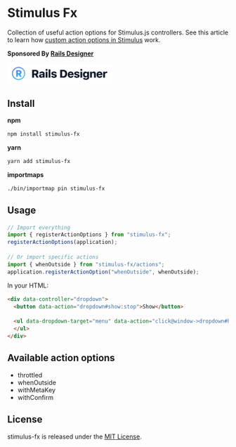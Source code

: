 # Stimulus Fx

Collection of useful action options for Stimulus.js controllers. See this article to learn how [custom action options in Stimulus](https://railsdesigner.com/stimulus-custom-action-options/) work.


**Sponsored By [Rails Designer](https://railsdesigner.com/)**

<a href="https://railsdesigner.com/" target="_blank">
  <img src="https://raw.githubusercontent.com/Rails-Designer/stimulus-fx/main/docs/rails_designer_icon.jpg" alt="Rails Designer logo"  width="240" />
</a>


## Install

**npm**
```bash
npm install stimulus-fx
```

**yarn**
```bash
yarn add stimulus-fx
```

**importmaps**
```bash
./bin/importmap pin stimulus-fx
```


## Usage

```javascript
// Import everything
import { registerActionOptions } from "stimulus-fx";
registerActionOptions(application);

// Or import specific actions
import { whenOutside } from "stimulus-fx/actions";
application.registerActionOption("whenOutside", whenOutside);
```

In your HTML:
```html
<div data-controller="dropdown">
  <button data-action="dropdown#show:stop">Show</button>

  <ul data-dropdown-target="menu" data-action="click@window->dropdown#hide:whenOutside">
  </ul>
</div>
```


## Available action options

- throttled
- whenOutside
- withMetaKey
- withConfirm


## License

stimulus-fx is released under the [MIT License](https://opensource.org/licenses/MIT).
